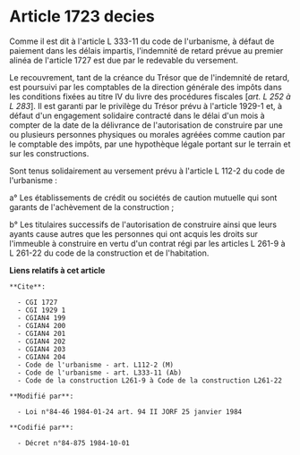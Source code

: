 # Article 1723 decies

Comme il est dit à l'article L 333-11 du code de l'urbanisme, à défaut de paiement dans les délais impartis, l'indemnité de
retard prévue au premier alinéa de l'article 1727 est due par le redevable du versement.

Le recouvrement, tant de la créance du Trésor que de l'indemnité de retard, est poursuivi par les comptables de la direction
générale des impôts dans les conditions fixées au titre IV du livre des procédures fiscales [*art. L 252 à L 283*]. Il est
garanti par le privilège du Trésor prévu à l'article 1929-1 et, à défaut d'un engagement solidaire contracté dans le délai
d'un mois à compter de la date de la délivrance de l'autorisation de construire par une ou plusieurs personnes physiques ou
morales agréées comme caution par le comptable des impôts, par une hypothèque légale portant sur le terrain et sur les
constructions.

Sont tenus solidairement au versement prévu à l'article L 112-2 du code de l'urbanisme :

a° Les établissements de crédit ou sociétés de caution mutuelle qui sont garants de l'achèvement de la construction ;

b° Les titulaires successifs de l'autorisation de construire ainsi que leurs ayants cause autres que les personnes qui ont
acquis les droits sur l'immeuble à construire en vertu d'un contrat régi par les articles L 261-9 à L 261-22 du code de la
construction et de l'habitation.

**Liens relatifs à cet article**

	**Cite**:

	  - CGI 1727
	  - CGI 1929 1
	  - CGIAN4 199
	  - CGIAN4 200
	  - CGIAN4 201
	  - CGIAN4 202
	  - CGIAN4 203
	  - CGIAN4 204
	  - Code de l'urbanisme - art. L112-2 (M)
	  - Code de l'urbanisme - art. L333-11 (Ab)
	  - Code de la construction L261-9 à Code de la construction L261-22

	**Modifié par**:

	  - Loi n°84-46 1984-01-24 art. 94 II JORF 25 janvier 1984

	**Codifié par**:

	  - Décret n°84-875 1984-10-01
